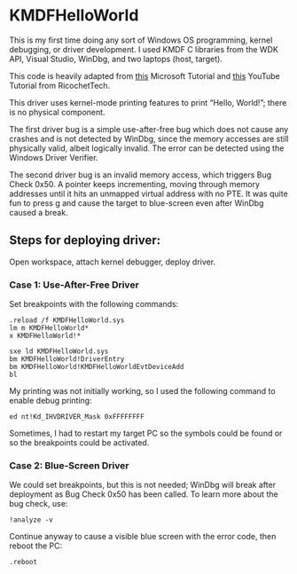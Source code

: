 # KMDFHelloWorld

This is my first time doing any sort of Windows OS programming, kernel debugging, or driver development. I used KMDF C libraries from the WDK API, Visual Studio, WinDbg, and two laptops (host, target). 

This code is heavily adapted from [this](https://learn.microsoft.com/en-us/windows-hardware/drivers/gettingstarted/writing-a-very-small-kmdf--driver) Microsoft Tutorial and [this](https://github.com/AshleyT3/tutorial-sample-code/blob/main/src/Intro-Windows-Driver-Development-and-Kernel-Debugging-Tutorial/kmdrvhw-3-multi-bug-driver/driver.c) YouTube Tutorial from RicochetTech.

This driver uses kernel-mode printing features to print “Hello, World!”; there is no physical component. 

The first driver bug is a simple use-after-free bug which does not cause any crashes and is not detected by WinDbg, since the memory accesses are still physically valid, albeit logically invalid. The error can be detected using the Windows Driver Verifier. 

The second driver bug is an invalid memory access, which triggers Bug Check 0x50. A pointer keeps incrementing, moving through memory addresses until it hits an unmapped virtual address with no PTE. It was quite fun to press g and cause the target to blue-screen even after WinDbg caused a break. 

## Steps for deploying driver:
Open workspace, attach kernel debugger, deploy driver.

### Case 1: Use-After-Free Driver
Set breakpoints with the following commands:
```
.reload /f KMDFHelloWorld.sys
lm m KMDFHelloWorld*
x KMDFHelloWorld!*

sxe ld KMDFHelloWorld.sys
bm KMDFHelloWorld!DriverEntry
bm KMDFHelloWorld!KMDFHelloWorldEvtDeviceAdd 
bl
```
My printing was not initially working, so I used the following command to enable debug printing:
```
ed nt!Kd_IHVDRIVER_Mask 0xFFFFFFFF 
```
Sometimes, I had to restart my target PC so the symbols could be found or so the breakpoints could be activated. 

### Case 2: Blue-Screen Driver
We could set breakpoints, but this is not needed; WinDbg will break after deployment as Bug Check 0x50 has been called. To learn more about the bug check, use:
```
!analyze -v
```
Continue anyway to cause a visible blue screen with the error code, then reboot the PC: 
```
.reboot
```
